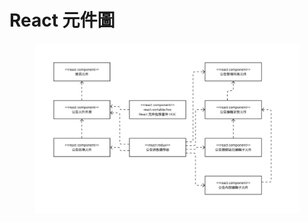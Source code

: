 # React 元件圖

<figure><img src="../.gitbook/assets/後台公告功能相關圖例 - 前端 React 元件圖.jpg" alt=""><figcaption></figcaption></figure>
